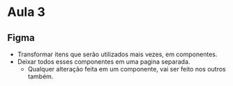 # Aula 3

## Figma
* Transformar itens que serão utilizados mais vezes, em componentes.
* Deixar todos esses componentes em uma pagina separada.
  * Qualquer alteração feita em um componente, vai ser feito nos outros também.